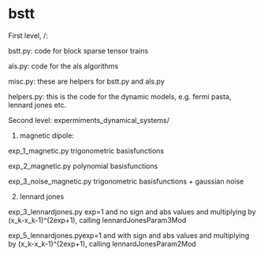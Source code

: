 # bstt

First level, /:

bstt.py: code for block sparse tensor trains

als.py: code for the als algorithms

misc.py: these are helpers for bstt.py and als.py

helpers.py: this is the code for the dynamic models, e.g. fermi pasta, lennard jones etc.

Second level: expermiments_dynamical_systems/

1. magnetic dipole:

exp_1_magnetic.py trigonometric basisfunctions

exp_2_magnetic.py polynomial basisfunctions

exp_3_noise_magnetic.py trigonometric basisfunctions + gaussian noise


2. lennard jones

exp_3_lennardjones.py exp=1 and no sign and abs values and multiplying by (x_k-x_k-1)^(2exp+1), calling lennardJonesParam3Mod

exp_5_lennardjones.pyexp=1 and with sign and abs values and multiplying by (x_k-x_k-1)^(2exp+1), calling lennardJonesParam2Mod
